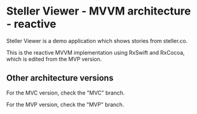 # Steller Viewer - MVVM architecture - reactive

Steller Viewer is a demo application which shows stories from steller.co.

This is the reactive MVVM implementation using RxSwift and RxCocoa, which is edited from the MVP version.

## Other architecture versions

For the MVC version, check the "MVC" branch.

For the MVP version, check the "MVP" branch.
